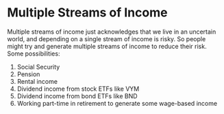 # Multiple Streams of Income

Multiple streams of income just acknowledges that we live in an uncertain world, 
and depending on a single stream of income is risky. So people might try and
generate multiple streams of income to reduce their risk. Some possibilities:

1. Social Security
2. Pension
3. Rental income
4. Dividend income from stock ETFs like VYM
5. Dividend income from bond ETFs like BND
6. Working part-time in retirement to generate some wage-based income
